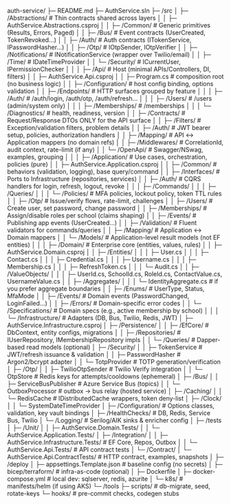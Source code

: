 auth-service/
├─ README.md
├─ AuthService.sln
├─ /src
│  ├─ /Abstractions/                   # Thin contracts shared across layers
│  │  ├─ AuthService.Abstractions.csproj
│  │  ├─ /Common/                      # Generic primitives (Results, Errors, Paged)
│  │  ├─ /Bus/                         # Event contracts (UserCreated, TokenRevoked…)
│  │  ├─ /Auth/                        # Auth contracts (ITokenService, IPasswordHasher…)
│  │  ├─ /Otp/                         # IOtpSender, IOtpVerifier
│  │  ├─ /Notifications/               # INotificationService (wrapper over Twilio/email)
│  │  ├─ /Time/                        # IDateTimeProvider
│  │  └─ /Security/                    # ICurrentUser, IPermissionChecker
│  │
│  ├─ /Api/                            # Host (minimal APIs/Controllers, DI, filters)
│  │  ├─ AuthService.Api.csproj
│  │  ├─ Program.cs                    # composition root (no business logic)
│  │  ├─ /Configuration/               # host config binding, options validation
│  │  ├─ /Endpoints/                   # HTTP surfaces grouped by feature
│  │  │  ├─ /Auth/                     # /auth/login, /auth/otp, /auth/refresh...
│  │  │  ├─ /Users/                    # /users (admin/system only)
│  │  │  ├─ /Memberships/              # /memberships
│  │  │  └─ /Diagnostics/              # health, readiness, version
│  │  ├─ /Contracts/                   # Request/Response DTOs ONLY for the API surface
│  │  ├─ /Filters/                     # Exception/validation filters, problem details
│  │  ├─ /Auth/                        # JWT bearer setup, policies, authorization handlers
│  │  ├─ /Mapping/                     # API ↔ Application mappers (no domain refs)
│  │  ├─ /Middlewares/                 # CorrelationId, audit context, rate-limit (if any)
│  │  └─ /OpenApi/                     # Swagger/NSwag, examples, grouping
│  │
│  ├─ /Application/                    # Use cases, orchestration, policies (pure)
│  │  ├─ AuthService.Application.csproj
│  │  ├─ /Common/                      # behaviors (validation, logging), base query/command
│  │  ├─ /Interfaces/                  # Ports to Infrastructure (repositories, services)
│  │  ├─ /Auth/                        # CQRS handlers for login, refresh, logout, revoke
│  │  │  ├─ /Commands/
│  │  │  ├─ /Queries/
│  │  │  └─ /Policies/                 # MFA policies, lockout policy, token TTL rules
│  │  ├─ /Otp/                         # Issue/verify flows, rate-limit, challenges
│  │  ├─ /Users/                       # Create user, set password, change password
│  │  ├─ /Memberships/                 # Assign/disable roles per school (claims shaping)
│  │  ├─ /Events/                      # Publishing app events (UserCreated…)
│  │  ├─ /Validation/                  # Fluent validators for commands/queries
│  │  ├─ /Mapping/                     # Application ↔ Domain mappers
│  │  └─ /Models/                      # Application-level result models (not EF entities)
│  │
│  ├─ /Domain/                         # Enterprise core (entities, values, rules)
│  │  ├─ AuthService.Domain.csproj
│  │  ├─ /Entities/
│  │  │  ├─ User.cs
│  │  │  ├─ Contact.cs
│  │  │  ├─ Credential.cs
│  │  │  ├─ Username.cs
│  │  │  ├─ Membership.cs
│  │  │  ├─ RefreshToken.cs
│  │  │  └─ Audit.cs
│  │  ├─ /ValueObjects/
│  │  │  ├─ UserId.cs, SchoolId.cs, RoleId.cs, ContactValue.cs, UsernameValue.cs
│  │  ├─ /Aggregates/
│  │  │  └─ IdentityAggregate.cs       # if you prefer aggregate boundaries
│  │  ├─ /Enums/                       # UserType, Status, MfaMode
│  │  ├─ /Events/                      # Domain events (PasswordChanged, LoginFailed…)
│  │  ├─ /Errors/                      # Domain-specific error codes
│  │  └─ /Specifications/              # Domain specs (e.g., active membership by school)
│  │
│  └─ /Infrastructure/                 # Adapters (DB, Bus, Twilio, Redis, JWT)
│     ├─ AuthService.Infrastructure.csproj
│     ├─ /Persistence/
│     │  ├─ /EfCore/                   # DbContext, entity configs, migrations
│     │  ├─ /Repositories/             # IUserRepository, IMembershipRepository impls
│     │  └─ /Queries/                  # Dapper-based read models (optional)
│     ├─ /Security/
│     │  ├─ TokenService               # JWT/refresh issuance & validation
│     │  ├─ PasswordHasher             # Argon2/bcrypt adapter
│     │  └─ TotpProvider               # TOTP generation/verification
│     ├─ /Otp/
│     │  ├─ TwilioOtpSender            # Twilio Verify integration
│     │  └─ OtpStore                   # Redis keys for attempts/cooldowns (ephemeral)
│     ├─ /Bus/
│     │  ├─ ServiceBusPublisher        # Azure Service Bus (topics)
│     │  └─ OutboxProcessor            # outbox → bus relay (hosted service)
│     ├─ /Caching/
│     │  └─ RedisCache                 # IDistributedCache wrappers, token deny-list
│     ├─ /Clock/ 
│     │  └─ SystemDateTimeProvider
│     ├─ /Configuration/               # Options classes, validation, key vault bindings
│     ├─ /HealthChecks/                # DB, Redis, Service Bus, Twilio
│     └─ /Logging/                     # Serilog/AIK sinks & enricher config
│
├─ /tests
│  ├─ /Unit/
│  │  ├─ AuthService.Domain.Tests/
│  │  └─ AuthService.Application.Tests/
│  ├─ /Integration/
│  │  ├─ AuthService.Infrastructure.Tests/   # EF Core, Repos, Outbox
│  │  └─ AuthService.Api.Tests/              # API contract tests
│  └─ /Contract/
│     └─ AuthService.Api.ContractTests/      # HTTP contract, examples, snapshots
│
├─ /deploy
│  ├─ appsettings.Template.json              # baseline config (no secrets)
│  ├─ bicep/terraform/                       # infra-as-code (optional)
│  ├─ Dockerfile
│  ├─ docker-compose.yml                     # local dev: sqlserver, redis, azurite
│  └─ k8s/                                   # manifests/helm (if using AKS)
└─ /tools
   ├─ scripts/                               # db-migrate, seed, rotate-keys
   └─ hooks/                                 # pre-commit checks, codegen stubs
